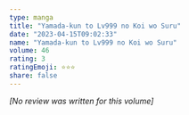 ```yaml
---
type: manga
title: "Yamada-kun to Lv999 no Koi wo Suru"
date: "2023-04-15T09:02:33"
name: "Yamada-kun to Lv999 no Koi wo Suru"
volume: 46
rating: 3
ratingEmoji: ⭐️⭐️⭐️
share: false
---
```


*[No review was written for this volume]*
